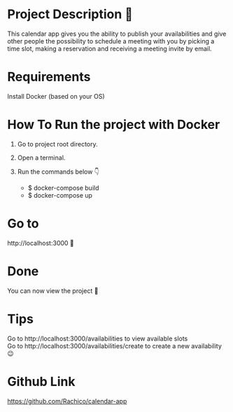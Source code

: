 # Project Description 📅
This calendar app gives you the ability to publish your availabilities and give other people the possibility to schedule a meeting with you by picking a time slot, making a reservation and receiving a meeting invite by email.

# Requirements
Install Docker (based on your OS)

# How To Run the project with Docker
1. Go to project root directory.
2. Open a terminal.
3. Run the commands below 👇

    * $ docker-compose build <br>
    * $ docker-compose up

# Go to
http://localhost:3000 🔗

# Done
You can now view the project 🥳

# Tips
Go to http://localhost:3000/availabilities to view available slots <br>
Go to http://localhost:3000/availabilities/create to create a new availability 😉

# Github Link
https://github.com/Rachico/calendar-app
